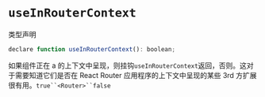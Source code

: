# `useInRouterContext`

类型声明

```javascript
declare function useInRouterContext(): boolean;
```

如果组件正在 a 的上下文中呈现，则挂钩`useInRouterContext`返回，否则。这对于需要知道它们是否在 React Router 应用程序的上下文中呈现的某些 3rd 方扩展很有用。`true``<Router>``false`